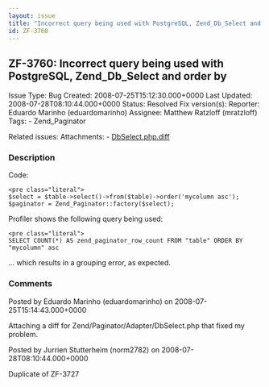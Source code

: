 ```yaml
---
layout: issue
title: "Incorrect query being used with PostgreSQL, Zend_Db_Select and order by"
id: ZF-3760
---
```


ZF-3760: Incorrect query being used with PostgreSQL, Zend\_Db\_Select and order by
----------------------------------------------------------------------------------

 Issue Type: Bug Created: 2008-07-25T15:12:30.000+0000 Last Updated: 2008-07-28T08:10:44.000+0000 Status: Resolved Fix version(s): 
 Reporter:  Eduardo Marinho (eduardomarinho)  Assignee:  Matthew Ratzloff (mratzloff)  Tags: - Zend\_Paginator
 
 Related issues: 
 Attachments: - [DbSelect.php.diff](/issues/secure/attachment/11421/DbSelect.php.diff)
 
### Description

Code:

 
    <pre class="literal">
    $select = $table->select()->from($table)->order('mycolumn asc');
    $paginator = Zend_Paginator::factory($select);


Profiler shows the following query being used:

 
    <pre class="literal">
    SELECT COUNT(*) AS zend_paginator_row_count FROM "table" ORDER BY "mycolumn" asc


... which results in a grouping error, as expected.

 

 

### Comments

Posted by Eduardo Marinho (eduardomarinho) on 2008-07-25T15:14:43.000+0000

Attaching a diff for Zend/Paginator/Adapter/DbSelect.php that fixed my problem.

 

 

Posted by Jurrien Stutterheim (norm2782) on 2008-07-28T08:10:44.000+0000

Duplicate of ZF-3727

 

 